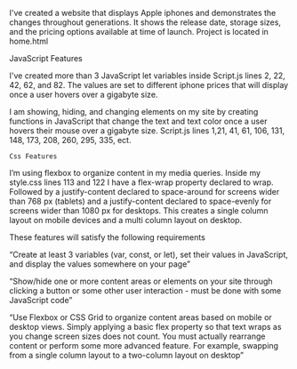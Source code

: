 I've created a website that displays Apple iphones and demonstrates the changes throughout generations. It shows the release date, storage sizes, and the pricing options available at time of launch. Project is located in home.html

JavaScript Features

I've created more than 3 JavaScript let variables inside Script.js lines 2, 22, 42, 62, and 82. The values are set to different iphone prices that will display once a user hovers over a gigabyte size.

I am showing, hiding, and changing elements on my site by creating functions in JavaScript that change the text and text color once a user hovers their mouse over a gigabyte size. Script.js lines 1,21, 41, 61, 106, 131, 148, 173, 208, 260, 295, 335, ect.


    Css Features

I’m using flexbox to organize content in my media queries. Inside my style.css lines 113 and 122 I have a flex-wrap property declared to wrap. Followed by a justify-content declared to space-around for screens wider than 768 px (tablets) and a justify-content declared to space-evenly for screens wider than 1080 px for desktops. This creates a single column layout on mobile devices and a multi column layout on desktop.




These features will satisfy the following requirements

“Create at least 3 variables (var, const, or let), set their values in JavaScript, and display the values somewhere on your page”

“Show/hide one or more content areas or elements on your site through clicking a button or some other user interaction - must be done with some JavaScript code”

“Use Flexbox or CSS Grid to organize content areas based on mobile or desktop views. Simply applying a basic flex property so that text wraps as you change screen sizes does not count. You must actually rearrange content or perform some more advanced feature. For example, swapping from a single column layout to a two-column layout on desktop”
